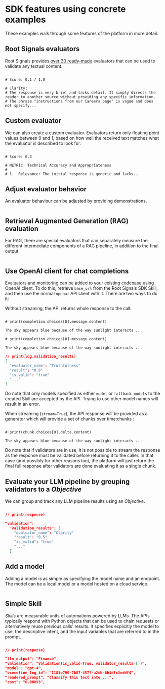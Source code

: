 # SDK features using concrete examples

These examples walk through some features of the platform in more detail.

## Root Signals evaluators

Root Signals provides [over 30 ready-made](https://docs.rootsignals.ai/quick-start/usage/evaluators#list-of-evaluators-maintained-by-root-signals) evaluators that can be used to validate any textual content.


```{literalinclude} ../examples/preset_evaluator.py
```
```shell
# Score: 0.1 / 1.0

# Clarity:
# The response is very brief and lacks detail. It simply directs the reader to another source without providing any specific information.
# The phrase "instructions from our Careers page" is vague and does not specify...
```


## Custom evaluator

We can also create a custom evaluator. Evaluators return only floating point values between 0 and 1, based on how well the received text matches what the evaluator is described to look for.

```{literalinclude} ../examples/custom_evaluator.py
```
```shell
# Score: 0.3

# METRIC: Technical Accuracy and Appropriateness
# 
# 1.  Relevance: The initial response is generic and lacks...
```


## Adjust evaluator behavior

An evaluator behaviour can be adjusted by providing demonstrations.

```{literalinclude} ../examples/calibration.py
```


## Retrieval Augmented Generation (RAG) evaluation

For RAG, there are special evaluators that can separately measure the different intermediate components of a RAG pipeline, in addition to the final output. 

```{literalinclude} ../examples/run_rag.py
```

## Use OpenAI client for chat completions

Evaluators and monitoring can be added to your existing codebase using OpenAI client. To do this, retrieve `base_url` from the Root Signals SDK Skill, and then use the normal `openai` API client with it. There are two ways to do it:

Without streaming, the API returns whole response to the call:

```{literalinclude} ../examples/chat_openai.py
```
```shell
# print(completion.choices[0].message.content)

The sky appears blue because of the way sunlight interacts ...
```
```shell
# print(completion.choices[0].message.content)

The sky appears blue because of the way sunlight interacts ...
```
```json
// print(log.validation_results)
[
  "evaluator_name": "Truthfulness"
  "result": "0.9"
  "is_valid": "true"
  "..."
]
```

Do note that only models specified as either `model` or
`fallback_models` to the created Skill are accepted by the API. Trying
to use other model names will result in an error.

When streaming (`stream=True`), the API response will be provided as a generator which will provide a set of chunks over time:chunks :

```{literalinclude} ../examples/chat_openai_2.py
```
```shell
# print(chunk.choices[0].delta.content)

The sky appears blue because of the way sunlight interacts ...
```

Do note that if validators are in use, it is not possible to stream the response as the response must be validated before returning it to the caller. In that case (and possibly for other reasons too), the platform will just return the final full response after validators are done evaluating it as a single chunk.

## Evaluate your LLM pipeline by grouping validators to a *Objective*

We can group and track any LLM pipeline results using an *Objective*.

```{literalinclude} ../examples/objective.py
```
```json
// print(response)

"validation":
  "validation_results": [
    "evaluator_name": "Clarity"
    "result": "0.5"
    "is_valid": "true"
    "..."
  ]
```


## Add a model

Adding a model is as simple as specifying the model name and an endpoint. The model can be a local model or a model hosted on a cloud service.

```{literalinclude} ../examples/model.py
```

## Simple Skill

*Skills* are measurable units of automations powered by LLMs. The APIs typically respond with Python objects that can be used to chain requests or alternatively reuse previous calls' results. It specifies explicitly the model to use, the descriptive intent, and the input variables that are referred to in the prompt.

```{literalinclude} ../examples/simple.py
```
```json
// print(response)

"llm_output": "Finance",
"validation": "Validation(is_valid=True, validator_results=[])",
"model": "gpt-4",
"execution_log_id": "1181e790-7b87-457f-a2cb-6b1dfc1eddf4",
"rendered_prompt": "Classify this text into ...",
"cost": "0.00093",
```